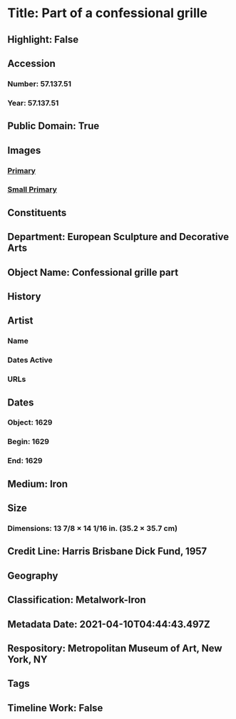 # Title: Part of a confessional grille
## Highlight: False
## Accession
### Number: 57.137.51
### Year: 57.137.51
## Public Domain: True
## Images
### [Primary](https://images.metmuseum.org/CRDImages/es/original/164203.jpg)
### [Small Primary](https://images.metmuseum.org/CRDImages/es/web-large/164203.jpg)
## Constituents
## Department: European Sculpture and Decorative Arts
## Object Name: Confessional grille part
## History
## Artist
### Name
### Dates Active
### URLs
## Dates
### Object: 1629
### Begin: 1629
### End: 1629
## Medium: Iron
## Size
### Dimensions: 13 7/8 × 14 1/16 in. (35.2 × 35.7 cm)
## Credit Line: Harris Brisbane Dick Fund, 1957
## Geography
## Classification: Metalwork-Iron
## Metadata Date: 2021-04-10T04:44:43.497Z
## Respository: Metropolitan Museum of Art, New York, NY
## Tags
## Timeline Work: False